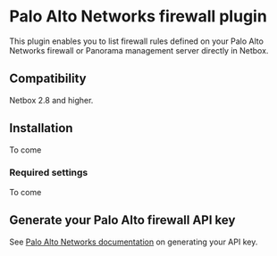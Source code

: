 # Palo Alto Networks firewall plugin

This plugin enables you to list firewall rules defined on your Palo Alto Networks firewall or Panorama management server directly in Netbox.

## Compatibility
Netbox 2.8 and higher.

## Installation
To come

### Required settings
To come

## Generate your Palo Alto firewall API key
See [Palo Alto Networks documentation](https://docs.paloaltonetworks.com/pan-os/9-0/pan-os-panorama-api/get-started-with-the-pan-os-xml-api/get-your-api-key.html) on generating your API key.


